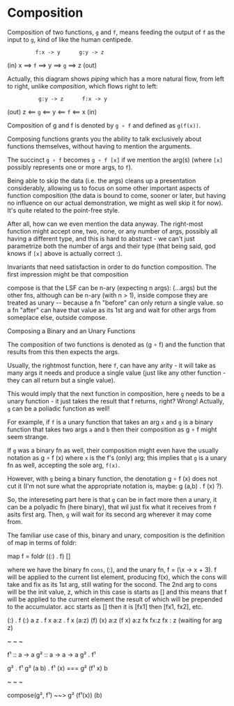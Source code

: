 # Composition

Composition of two functions, `g` and `f`, means feeding the output of `f` as the input to `g`, kind of like the human centipede.

             f:x -> y      g:y -> z
(in)  x ==> `f` ==> y ==> `g` ==> z  (out)

Actually, this diagram shows *piping* which has a more natural flow, from left to right, unlike *composition*, which flows right to left:

              g:y -> z      f:x -> y
(out)  z <== `g` <== y <== `f` <== x  (in)

Composition of g and f is denoted by `g ∘ f` and defined as `g(f(x))`.

Composing functions grants you the ability to talk exclusively about functions themselves, without having to mention the arguments.

The succinct `g ∘ f` becomes `g ∘ f [x]` if we mention the arg(s) (where `[x]` possibly represents one or more args, to `f`).

Being able to skip the data (i.e. the args) cleans up a presentation considerably, allowing us to focus on some other important aspects of function composition (the data is bound to come, sooner or later, but having no influence on our actual demonstration, we might as well skip it for now). It's quite related to the point-free style.

After all, how can we even mention the data anyway. The right-most function might accept one, two, none, or any number of args, possibly all having a different type, and this is hard to abstract - we can't just parametrize both the number of args and their type (that being said, god knows if `[x]` above is actually correct :).




Invariants that need satisfaction in order to do function composition.
The first impression might be that composition 

compose is that
the LSF can be n-ary (expecting n args): (...args)
but the other fns, although can be n-ary (with n > 1),
inside compose they are treated as unary -- because
a fn "before" can only return a single value.
so a fn "after" can have that value as its 1st arg
and wait for other args from someplace else, outside compose.

Composing a Binary and an Unary Functions

The composition of two functions is denoted as (g ∘ f) and
the function that results from this then expects the args.

Usually, the rightmost function, here `f`, can have any arity - it
will take as many args it needs and produce a single value (just like
any other function - they can all return but a single value).

This would imply that the next function in composition, here `g` needs
to be a unary function - it just takes the result that f returns, right?
Wrong! Actually, `g` can be a poliadic function as well!

For example, if `f` is a unary function that takes an arg `x`
and `g` is a binary function that takes two args `a` and `b`
then their composition as g ∘ f might seem strange.

If `g` was a binary fn as well, their composition might even have the
usually notation as g ∘ f (x) where `x` is the f's (only) arg; this
implies that `g` is a unary fn as well, accepting the sole arg, `f(x)`.

However, with `g` being a binary function, the denotation g ∘ f (x)
does not cut it (I'm not sure what the appropriate notation is, maybe:
g (a,b) . f (x) ?).

So, the intereseting part here is that `g` can be in fact more then a unary, 
it can be a polyadic fn (here binary), that wil just fix what it receives from `f` asits first arg. Then, `g` will wait for its second arg wherever it may come from.

The familiar use case of this, binary and unary, composition is the definition of map in terms of foldr:

map f = foldr ((:) . f) []

where we have the binary fn `cons`, (:), and the unary fn, f = (\x -> x + 3).
f will be applied to the current list element, producing f(x), which
the cons will take and fix as its 1st arg, still wating for the socond.
The 2nd arg to cons will be the init value, z, which in this case is starts as [] and this means that f will be applied to the current element the result of which will be prepended to the accumulator. acc starts as [] then it is [fx1] then [fx1, fx2], etc.

(:)     . f
(:) a z . f x
a:z     . f x
(a:z) (f) (x)
a:z (f x)
a:z fx
fx:z
fx : z (waiting for arg z)

~ ~ ~

f¹ :: a -> a
g² :: a -> a -> a
g² . f¹

g²       . f¹
g² (a b) . f¹ (x) === g² (f¹ x) b

~ ~ ~

compose(g², f¹) ~~> g² (f¹(x)) (b)
